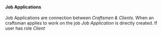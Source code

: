 #### Job Applications

Job Applications are connection between _Craftsmen & Clients_. When an craftsman applies to work on the job _Job Application_ is directly created. If user has role _Client_

